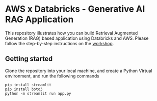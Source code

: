 # AWS x Databricks - Generative AI RAG Application

This repository illustrates how you can build Retrieval Augmented Generation (RAG) based application using Databricks and AWS. Please follow the step-by-step instructions on the [workshop](#todo). 

## Getting started

Clone the repository into your local machine, and create a Python Virtual environment, and run the following commands

```
pip install streamlit
pip install boto3
python -m streamlit run app.py
```
